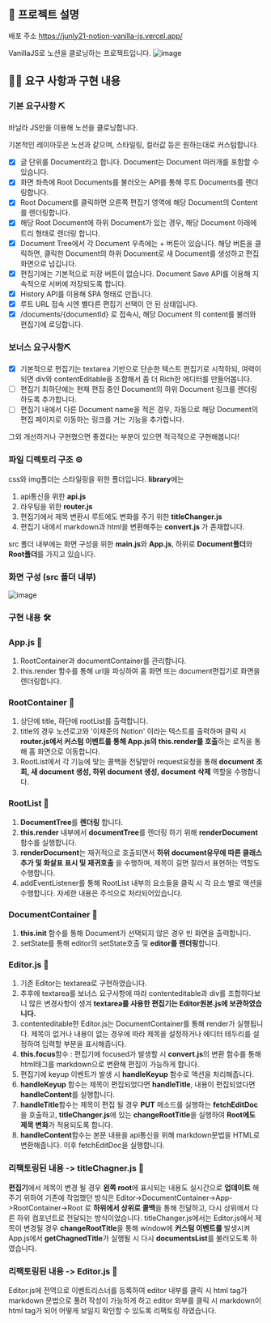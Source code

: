 # 

## 📌 프로젝트 설명 <!-- 어떤 걸 만들었는지 대략적으로 설명해주세요 -->

배포 주소 https://junly21-notion-vanilla-js.vercel.app/

VanillaJS로 노션을 클로닝하는 프로젝트입니다.
![image](https://github.com/prgrms-fe-devcourse/FEDC5-5_Project_Notion_VanillaJS/assets/91151775/d35845f9-784d-45a2-a8dd-98e1419aabba)



## 👩‍💻 요구 사항과 구현 내용 <!-- 기능을 Commit 별로 잘개 쪼개고, Commit 별로 설명해주세요 -->

### 기본 요구사항 ⛏

바닐라 JS만을 이용해 노션을 클로닝합니다.

기본적인 레이아웃은 노션과 같으며, 스타일링, 컬러값 등은 원하는대로 커스텀합니다.

- [x]  글 단위를 Document라고 합니다. Document는 Document 여러개를 포함할 수 있습니다.
- [x]  화면 좌측에 Root Documents를 불러오는 API를 통해 루트 Documents를 렌더링합니다.
- [x]  Root Document를 클릭하면 오른쪽 편집기 영역에 해당 Document의 Content를 렌더링합니다.
- [x]  해당 Root Document에 하위 Document가 있는 경우, 해당 Document 아래에 트리 형태로 렌더링 합니다.
- [x]  Document Tree에서 각 Document 우측에는 + 버튼이 있습니다. 해당 버튼을 클릭하면, 클릭한 Document의 하위 Document로 새 Document를 생성하고 편집화면으로 넘깁니다.
- [x]  편집기에는 기본적으로 저장 버튼이 없습니다. Document Save API를 이용해 지속적으로 서버에 저장되도록 합니다.
- [x]  History API를 이용해 SPA 형태로 만듭니다.
- [x]  루트 URL 접속 시엔 별다른 편집기 선택이 안 된 상태입니다.
- [x]  /documents/{documentId} 로 접속시, 해당 Document 의 content를 불러와 편집기에 로딩합니다.

### 보너스 요구사항⛏

- [x]  기본적으로 편집기는 textarea 기반으로 단순한 텍스트 편집기로 시작하되, 여력이 되면 div와 contentEditable을 조합해서 좀 더 Rich한 에디터를 만들어봅니다.
- [ ]  편집기 최하단에는 현재 편집 중인 Document의 하위 Document 링크를 렌더링하도록 추가합니다.
- [ ]  편집기 내에서 다른 Document name을 적은 경우, 자동으로 해당 Document의 편집 페이지로 이동하는 링크를 거는 기능을 추가합니다.

그외 개선하거나 구현했으면 좋겠다는 부분이 있으면 적극적으로 구현해봅니다!

### 파일 디렉토리 구조 ⚙

css와 img폴더는 스타일링을 위한 폴더입니다.
**library**에는

1. api통신을 위한 **api.js**
2. 라우팅을 위한 **router.js**
3. 편집기에서 제목 변환시 루트에도 변화를 주기 위한 **titleChanger.js**
4. 편집기 내에서 markdown과 html을 변환해주는 **convert.js**
가 존재합니다.

src 폴더 내부에는 화면 구성을 위한 **main.js**와 **App.js**, 하위로 **Document폴더**와 **Root폴더**를 가지고 있습니다.

### 화면 구성 (src 폴더 내부)

![image](https://github.com/prgrms-fe-devcourse/FEDC5-5_Project_Notion_VanillaJS/assets/91151775/b331f344-55a8-4973-a010-63bf9901786d)


### 구현 내용 🛠

### App.js 📝

1. RootContainer과 documentContainer를 관리합니다.
2. this.render 함수를 통해 url을 파싱하여 홈 화면 또는 document편집기로 화면을 렌더링합니다.

### RootContainer 📝

1. 상단에 title, 하단에 rootList를 출력합니다.
2. title의 경우 노션로고와 '이재준의 Notion' 이라는 텍스트를 출력하며 클릭 시 **router.js에서 커스텀 이벤트를 통해 App.js의 this.render를 호출**하는 로직을 통해 홈 화면으로 이동합니다.
3. RootList에서 각 기능에 맞는 콜백을 전달받아 request요청을 통해 **document 조회, 새 document 생성, 하위 document 생성, document 삭제** 역할을 수행합니다.

### RootList 📝

1. **DocumentTree**를 **렌더링** 합니다.
2. **this.render** 내부에서 **documentTree**를 렌더링 하기 위해 **renderDocument**함수를 실행합니다.
3. **renderDocument**는 재귀적으로 호출되면서 **하위 document유무에 따른 클래스 추가 및 화살표 표시 및 재귀호출** 을 수행하며, 제목이 길면 잘라서 표현하는 역할도 수행합니다.
4. addEventListener를 통해 RootList 내부의 요소들을 클릭 시 각 요소 별로 액션을 수행합니다. 자세한 내용은 주석으로 처리되어있습니다.

### DocumentContainer 📝

1. **this.init** 함수를 통해 Document가 선택되지 않은 경우 빈 화면을 출력합니다.
2. setState를 통해 editor의 setState호출 및 **editor를 렌더링**합니다.

### Editor.js 📝

1. 기존 Editor는 textarea로 구현하였습니다.
2. 추후에 textarea를 보너스 요구사항에 따라 contenteditable과 div를 조합하다보니 많은 변경사항이 생겨 **textarea를 사용한 편집기는 Editor원본.js에 보관하였습니다.**
3. contenteditable한 Editor.js는 DocumentContainer를 통해 render가 실행됩니다. 제목이 없거나 내용이 없는 경우에 따라 제목을 설정하거나 에디터 테두리를 설정하여 입력할 부분을 표시해줍니다.
4. **this.focus**함수 : 편집기에 focused가 발생할 시 **convert.js**의 변환 함수를 통해 html태그를 markdown으로 변환해 편집이 가능하게 합니다.
5. 편집기에 keyup 이벤트가 발생 시 **handleKeyup** 함수로 액션을 처리해줍니다.
6. **handleKeyup** 함수는 제목이 편집되었다면 **handleTitle**, 내용이 편집되었다면 **handleContent**를 실행합니다.
7. **handleTitle**함수는 제목이 편집 될 경우 **PUT** 메소드를 실행하는 **fetchEditDoc**을 호출하고, **titleChanger.js**에 있는 **changeRootTitle**을 실행하여 **Root에도 제목 변화**가 적용되도록 합니다.
8. **handleContent**함수는 본문 내용을 api통신을 위해 markdown문법을 HTML로 변환해줍니다. 이후 fetchEditDoc을 실행합니다.


### 리팩토링된 내용 -> titleChagner.js 🔧

**편집기**에서 제목이 변경 될 경우 **왼쪽 root**에 표시되는 내용도 실시간으로 **업데이트** 해주기 위하여 기존에 작업했던 방식은 Editor->DocumentContainer->App->RootContainer->Root 로 **하위에서 상위로 콜백**을 통해 전달하고, 다시 상위에서 다른 하위 컴포넌트로 전달되는 방식이었습니다.
titleChanger.js에서는 Editor.js에서 제목이 변경될 경우 **changeRootTitle**을 통해 window에 **커스텀 이벤트를** 발생시켜 App.js에서 **getChagnedTitle**가 실행될 시 다시 **documentsList**를 불러오도록 하였습니다.

### 리팩토링된 내용 -> Editor.js 🔧

Editor.js에 전역으로 이벤트리스너를 등록하여 editor 내부를 클릭 시 html tag가 markdown 문법으로 풀려 작성이 가능하게 하고
editor 외부를 클릭 시 markdown이 html tag가 되어 어떻게 보일지 확인할 수 있도록 리팩토링 하였습니다.

